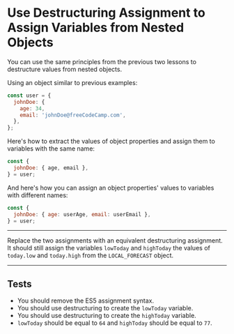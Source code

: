 # Use Destructuring Assignment to Assign Variables from Nested Objects

You can use the same principles from the previous two lessons to destructure values from nested objects.

Using an object similar to previous examples:

```js
const user = {
  johnDoe: {
    age: 34,
    email: 'johnDoe@freeCodeCamp.com',
  },
};
```

Here's how to extract the values of object properties and assign them to variables with the same name:

```js
const {
  johnDoe: { age, email },
} = user;
```

And here's how you can assign an object properties' values to variables with different names:

```js
const {
  johnDoe: { age: userAge, email: userEmail },
} = user;
```

---

Replace the two assignments with an equivalent destructuring assignment. It should still assign the variables `lowToday` and `highToday` the values of `today.low` and `today.high` from the `LOCAL_FORECAST` object.

---

## Tests

- You should remove the ES5 assignment syntax.
- You should use destructuring to create the `lowToday` variable.
- You should use destructuring to create the `highToday` variable.
- `lowToday` should be equal to `64` and `highToday` should be equal to `77`.
